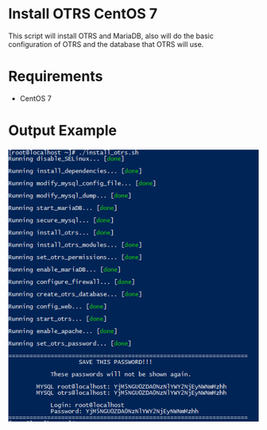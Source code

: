 # Install OTRS CentOS 7
This script will install OTRS and MariaDB, also will do the basic configuration of OTRS and the database that OTRS will use.

# Requirements
- CentOS 7

# Output Example
![Install OTRS output example](/images/ss_install.png)
